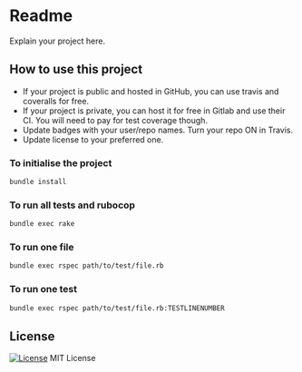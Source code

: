 <!--

[![Build Status](https://travis-ci.org/octopusinvitro/scafold.svg?branch=master)](https://travis-ci.org/octopusinvitro/scafold)
[![build status](https://gitlab.com/octopusinvitro/scafold/badges/master/build.svg)](https://gitlab.com/me-stevens/scafold/commits/master)
[![Coverage Status](https://coveralls.io/repos/github/octopusinvitro/scafold/badge.svg?branch=master)](https://coveralls.io/github/octopusinvitro/scafold?branch=master)

 -->

# Readme

Explain your project here.


## How to use this project

* If your project is public and hosted in GitHub, you can use travis and coveralls for free.
* If your project is private, you can host it for free in Gitlab and use their CI. You will need to pay for test coverage though.
* Update badges with your user/repo names. Turn your repo ON in Travis.
* Update license to your preferred one.


### To initialise the project

```bash
bundle install
```


### To run all tests and rubocop

```bash
bundle exec rake
```


### To run one file


```bash
bundle exec rspec path/to/test/file.rb
```


### To run one test

```bash
bundle exec rspec path/to/test/file.rb:TESTLINENUMBER
```


## License

[![License](https://img.shields.io/badge/mit-license-green.svg?style=flat)](https://opensource.org/licenses/mit)
MIT License
